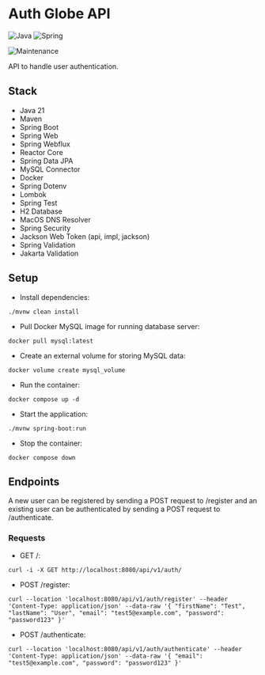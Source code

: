 # Auth Globe API

![Java](https://img.shields.io/badge/java-%23ED8B00.svg?style=for-the-badge&logo=openjdk&logoColor=white) ![Spring](https://img.shields.io/badge/spring-%236DB33F.svg?style=for-the-badge&logo=spring&logoColor=white)

![Maintenance](https://img.shields.io/badge/Maintained%3F-yes-green.svg)

API to handle user authentication.

## Stack

- Java 21
- Maven
- Spring Boot
- Spring Web
- Spring Webflux
- Reactor Core
- Spring Data JPA
- MySQL Connector
- Docker
- Spring Dotenv
- Lombok
- Spring Test
- H2 Database
- MacOS DNS Resolver
- Spring Security
- Jackson Web Token (api, impl, jackson)
- Spring Validation
- Jakarta Validation

## Setup

- Install dependencies:

```
./mvnw clean install
```

- Pull Docker MySQL image for running database server:

```
docker pull mysql:latest
```

- Create an external volume for storing MySQL data:

```
docker volume create mysql_volume
```

- Run the container:

```
docker compose up -d
```

- Start the application:

```
./mvnw spring-boot:run
```

- Stop the container:

```
docker compose down
```

## Endpoints

A new user can be registered by sending a POST request to /register and an existing user can be authenticated by sending a POST request to /authenticate.

### Requests

- GET /:

```
curl -i -X GET http://localhost:8080/api/v1/auth/
```

- POST /register:

```
curl --location 'localhost:8080/api/v1/auth/register' --header 'Content-Type: application/json' --data-raw '{ "firstName": "Test", "lastName": "User", "email": "test5@example.com", "password": "password123" }'
```

- POST /authenticate:

```
curl --location 'localhost:8080/api/v1/auth/authenticate' --header 'Content-Type: application/json' --data-raw '{ "email": "test5@example.com", "password": "password123" }'
```
